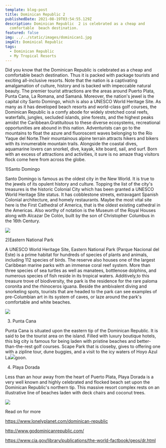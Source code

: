 ```yaml
---
template: blog-post
title: Dominican Republic 2
publishedDate: 2021-08-19T03:54:55.129Z
description: Dominican Republic  2 is celebrated as a cheap and
  comfortable  beach destination.
featured: false
img: ../../static/images/dominican1.jpg
imgAlt: Dominical Republic
tags:
  - Dominican Republic
  - My Tropical Resorts
---
```

<!--StartFragment-->

Did you know that the Dominican Republic is celebrated as a cheap and comfortable beach destination. Thus it is packed with package tourists and exciting all-inclusive resorts. Note that the nation is a captivating amalgamation of culture, history and is backed with impeccable natural beauty. The premier tourist attractions are the areas around Puerto Plata, Punta Cana, La Romana, and Samaná. Moreover, the nation's jewel is the capital city Santo Domingo, which is also a UNESCO World Heritage Site. As many as it has developed beach resorts and world-class golf courses, the Dominican Republic is a comfy abode for widely stretched coral reefs, waterfalls, jungles, secluded islands, pine forests, and the highest peaks amidst the Caribbean.Gratituitous to these diverse ecosystems, recreational opportunities are abound in this nation. Adventurists can go to the mountains to float the azure and fluoroscent waves belonging to the Río Yaque del Norte.Their mountainous alpine terrain attracts hikers and bikers with its innumerable mountain trails. Alongside the coastal dives, aquamarine lovers can snorkel, dive, kayak, kite board, sail, and surf. Born with an excess of attractions and activities, it sure is no amaze thag visitors flock come here from across the globe.

1)Santo Domingo

Santo Domingo is famous as the oldest city in the New World. It is true to the jewels of its opulent history and culture. Topping the list of the city's treasures is the historic Colonial City which has been granted a UNESCO World Heritage Site status. It has cobblestone streets, extravagant Spanish Colonial architecture, and homely restaurants. Maybe the most vital site here is the First Cathedral of America, that is the oldest existing cathedral in the Americas. Also worthy of notation is the Museum of the Royal Houses along with Alcazar De Colón, built by the son of Christopher Columbus in the 16th Century.

![](https://lh3.googleusercontent.com/p21nH2Wz5SXZkqw20Of9OATLXyTmK7th0OmAp-IH_4QqNoZONoYzxWP2L9ad7CsvPRiRJCNzbhM5q8_QtLZStY5Jb9SA7v7Oqurq6osMeF7GxVZhwYlPTIFbGvCjBw)



2)Eastern National Park

A UNESCO World Heritage Site, Eastern National Park (Parque Nacional del Este) is a prime habitat for hundreds of species of plants and animals, including 112 species of birds. The reserve also houses one of the largest Caribbean marine parks with an immense coral reef system. More than three species of sea turtles as well as manatees, bottlenose dolphins, and numerous species of fish reside in its tropical waters. Additively,to this treasure trove of biodiversity, the park is the residence for the rare paloma coronita and the rhinoceros iguana. Beside the ambivalent diving and snorkeling spots, tourists that are headed to the park can see examples of pre-Columbian art in its system of caves, or laze around the park's comfortable and white beaches.



![](https://lh4.googleusercontent.com/NjO7US7Oa7sGjYH1TLrqZY-csFh17k1Zp2_s2ixbqxxIOelMxi22tI2eOCf1ks0NaWCwVWT10ppDEvA_134v2arTA7u7qdQ1FujBaryOljPyEVZMfN26hAsFXE8PGA)



3) Punta Cana

Punta Cana is situated upon the eastern tip of the Dominican Republic. It is said to be the tourist area on the island. Filled with luxury boutique hotels, this big city is famous for being laden with pristine beaches and better-than-the-rest golf courses. Scape Park that is closeby, gives to offering one with a zipline tour, dune buggies, and a visit to the icy waters of Hoyo Azul La![](https://lh6.googleusercontent.com/HUcez7hKNcdD-TGN3-Kbx8gDU0DtLp55pYW3NnYEd2GJNelt6Oupc7UhHkSPMUsaCoyosU8uLZvTcW1sPXsJWwyRt-MEBSxFyS1DyRPhLg45GJeK_1kaulb81dNrzw)goon.



4) Playa Dorada

Less than an hour away from the heart of Puerto Plata, Playa Dorada is a very well known and highly celebrated and flocked beach set upon the Dominican Republic's northern tip. This massive resort complex rests on an illustrative line of beaches laden with deck chairs and coconut trees.

![](https://lh3.googleusercontent.com/_L7HNgs3SdmfnHDbSuLTpZSZaJOc9yHCJ4Up63txZhA9sUYXL2qAe7IA9Af8lwIg3qfk0ZupSEkLiMzVW5P3LEaUTrLS9jWqojd8xzTT3j7s53c2ZI-4UJ6HXYdLrw)



Read on for more

https://www.lonelyplanet.com/dominican-republic

http://www.godominicanrepublic.com/

https://www.cia.gov/library/publications/the-world-factbook/geos/dr.html



<!--EndFragment-->